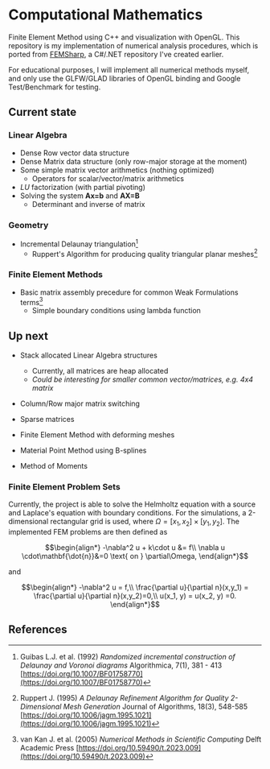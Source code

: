 # Computational Mathematics

Finite Element Method using C++ and visualization with OpenGL. This repository is my implementation of numerical analysis procedures, which is ported from [FEMSharp](https://github.com/stijnruiter/FemSharp), a C#/.NET repository I've created earlier. 

For educational purposes, I will implement all numerical methods myself, and only use the GLFW/GLAD libraries of OpenGL binding and Google Test/Benchmark for testing.

## Current state

### Linear Algebra
- Dense Row vector data structure
- Dense Matrix data structure (only row-major storage at the moment)
- Some simple matrix vector arithmetics (nothing optimized)
    - Operators for scalar/vector/matrix arithmetics
- _LU_ factorization (with partial pivoting)
- Solving the system **Ax=b** and **AX=B** 
    - Determinant and inverse of matrix

### Geometry
- Incremental Delaunay triangulation[^1]
    - Ruppert's Algorithm for producing quality triangular planar meshes[^2]

### Finite Element Methods
- Basic matrix assembly precedure for common Weak Formulations terms[^3]
    - Simple boundary conditions using lambda function 

## Up next
- Stack allocated Linear Algebra structures
    - Currently, all matrices are heap allocated
    - _Could be interesting for smaller common vector/matrices, e.g. 4x4 matrix_
- Column/Row major matrix switching
- Sparse matrices


- Finite Element Method with deforming meshes
- Material Point Method using B-splines
- Method of Moments 

### Finite Element Problem Sets
Currently, the project is  able to solve the Helmholtz equation with a source and Laplace's equation with boundary conditions. For the simulations, a 2-dimensional rectangular grid is used, where $\Omega=[x_1, x_2]\times[y_1, y_2]$. The implemented FEM problems are then defined as

$$\begin{align*} 
-\nabla^2 u + k\cdot u &= f\\ 
\nabla u \cdot\mathbf{\dot{n}}&=0 \text{ on  } \partial\Omega,
\end{align*}$$

and 

$$\begin{align*} 
-\nabla^2 u = f,\\ 
\frac{\partial u}{\partial n}(x,y_1) = \frac{\partial u}{\partial n}(x,y_2)=0,\\
u(x_1, y) = u(x_2, y) =0.
\end{align*}$$

## References
[^1]: Guibas L.J. et al. (1992) _Randomized incremental construction of Delaunay and Voronoi diagrams_ Algorithmica, 7(1), 381 - 413 [https://doi.org/10.1007/BF01758770](https://doi.org/10.1007/BF01758770)

[^2]: Ruppert J. (1995) _A Delaunay Refinement Algorithm for Quality 2-Dimensional Mesh Generation_ Journal of Algorithms, 18(3), 548-585 [https://doi.org/10.1006/jagm.1995.1021](https://doi.org/10.1006/jagm.1995.1021)

[^3]: van Kan J. et al. (2005) _Numerical Methods in Scientific Computing_ Delft Academic Press [https://doi.org/10.59490/t.2023.009](https://doi.org/10.59490/t.2023.009)